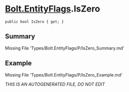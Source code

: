 # [Bolt.EntityFlags](Types/Bolt.EntityFlags.md).IsZero
`public bool IsZero { get; }`
## Summary
Missing File 'Types/Bolt.EntityFlags/P/IsZero_Summary.md'
## Example
Missing File 'Types/Bolt.EntityFlags/P/IsZero_Example.md'

*THIS IS AN AUTOGENERATED FILE, DO NOT EDIT*
